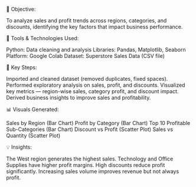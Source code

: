 🎯 Objective:

To analyze sales and profit trends across regions, categories, and discounts, identifying the key factors that impact business performance.

🧰 Tools & Technologies Used:

Python: Data cleaning and analysis
Libraries: Pandas, Matplotlib, Seaborn
Platform: Google Colab
Dataset: Superstore Sales Data (CSV file)

🧩 Key Steps:

Imported and cleaned dataset (removed duplicates, fixed spaces).
Performed exploratory analysis on sales, profit, and discounts.
Visualized key metrics — region-wise sales, category profit, and discount impact.
Derived business insights to improve sales and profitability.

📊 Visuals Generated:

Sales by Region (Bar Chart)
Profit by Category (Bar Chart)
Top 10 Profitable Sub-Categories (Bar Chart)
Discount vs Profit (Scatter Plot)
Sales vs Quantity (Scatter Plot)

💡 Insights:

The West region generates the highest sales.
Technology and Office Supplies have higher profit margins.
High discounts reduce profit significantly.
Increasing sales volume improves revenue but not always profit.
